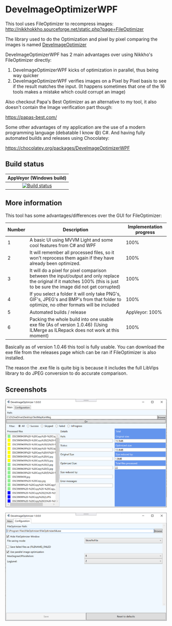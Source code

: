 # DeveImageOptimizerWPF
This tool uses FileOptimizer to recompress images: http://nikkhokkho.sourceforge.net/static.php?page=FileOptimizer

The library used to do the Optimization and pixel by pixel comparing the images is named 
[DeveImageOptimizer](https://github.com/devedse/DeveImageOptimizer)

DeveImageOptimizerWPF has 2 main advantages over using Nikkho's FileOptimizer directly:
1. DeveImageOptimizerWPF kicks of optimization in parallel, thus being way quicker
1. DeveImageOptimizerWPF verifies images on a Pixel by Pixel basis to see if the result matches the input. (It happens sometimes that one of the 16 tools makes a mistake which could corrupt an image)

Also checkout Papa's Best Optimizer as an alternative to my tool, it also doesn't contain the Image verification part though:

https://papas-best.com/

Some other advantages of my application are the use of a modern programming language (debatable I know :smile:) C#. And having fully automated builds and releases using Chocolatey:

https://chocolatey.org/packages/DeveImageOptimizerWPF

## Build status

| AppVeyor (Windows build) |
|:------------------------:|
| [![Build status](https://ci.appveyor.com/api/projects/status/0xdjwyxh2iq21p4y?svg=true)](https://ci.appveyor.com/project/devedse/deveimageoptimizerwpf) |

## More information

This tool has some advantages/differences over the GUI for FileOptimizer:

| Number | Description | Implementation progress |
| --- | --- | --- |
| 1 | A basic UI using MVVM Light and some cool features from C# and WPF | 100% |
| 2 | It will remember all processed files, so it won't reprocess them again if they have already been optimized. | 100% |
| 3 | It will do a pixel for pixel comparison between the input/output and only replace the original if it matches 100% (this is just to be sure the image did not get corrupted) | 100% |
| 4 | If you select a folder it will only take PNG's, GIF's, JPEG's and BMP's from that folder to optimize, no other formats will be included | 100% |
| 5 | Automated builds / release | AppVeyor: 100% |
| 6 | Packing the whole build into one usable exe file (As of version 1.0.46) (Using ILMerge as ILRepack does not work at this moment) | 100% |

Basically as of version 1.0.46 this tool is fully usable. You can download the exe file from the releases page which can be ran if FileOptimizer is also installed.

The reason the .exe file is quite big is because it includes the full LibVips library to do JPEG conversion to do accurate comparison.

## Screenshots

![ScreenshotMain](ScreenshotMain.png)

![ScreenshotConfig](ScreenshotConfig.png)
